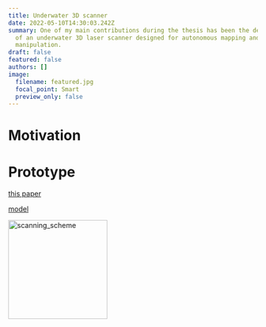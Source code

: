 ```yaml
---
title: Underwater 3D scanner
date: 2022-05-10T14:30:03.242Z
summary: One of my main contributions during the thesis has been the development
  of an underwater 3D laser scanner designed for autonomous mapping and
  manipulation.
draft: false
featured: false
authors: []
image:
  filename: featured.jpg
  focal_point: Smart
  preview_only: false
---
```

# Motivation

# Prototype
[this paper](/publication/underwater-3d-scanner-to-counteract-refraction-calibration-and-experimental-results/)

[model](/publication/underwater-3d-scanner-model-using-a-biaxial-mems-mirror/)

<img src="scanning_scheme.png" alt="scanning_scheme" width="200"/>
